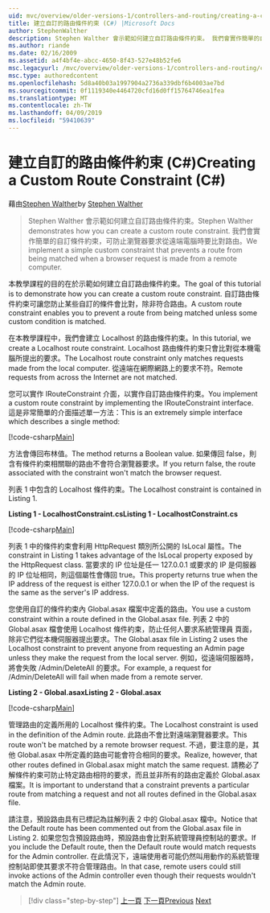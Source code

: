 ```yaml
---
uid: mvc/overview/older-versions-1/controllers-and-routing/creating-a-custom-route-constraint-cs
title: 建立自訂的路由條件約束 (C#) |Microsoft Docs
author: StephenWalther
description: Stephen Walther 會示範如何建立自訂路由條件約束。 我們會實作簡單的自訂條件約束可以防止路由比對 w...
ms.author: riande
ms.date: 02/16/2009
ms.assetid: a4f4bf4e-abcc-4650-8f43-527e48b52fe6
msc.legacyurl: /mvc/overview/older-versions-1/controllers-and-routing/creating-a-custom-route-constraint-cs
msc.type: authoredcontent
ms.openlocfilehash: 5d8a40b03a1997904a2736a339dbf6b4003ae7bd
ms.sourcegitcommit: 0f1119340e4464720cfd16d0ff15764746ea1fea
ms.translationtype: MT
ms.contentlocale: zh-TW
ms.lasthandoff: 04/09/2019
ms.locfileid: "59410639"
---
```

# <a name="creating-a-custom-route-constraint-c"></a><span data-ttu-id="24b41-104">建立自訂的路由條件約束 (C#)</span><span class="sxs-lookup"><span data-stu-id="24b41-104">Creating a Custom Route Constraint (C#)</span></span>

<span data-ttu-id="24b41-105">藉由[Stephen Walther](https://github.com/StephenWalther)</span><span class="sxs-lookup"><span data-stu-id="24b41-105">by [Stephen Walther](https://github.com/StephenWalther)</span></span>

> <span data-ttu-id="24b41-106">Stephen Walther 會示範如何建立自訂路由條件約束。</span><span class="sxs-lookup"><span data-stu-id="24b41-106">Stephen Walther demonstrates how you can create a custom route constraint.</span></span> <span data-ttu-id="24b41-107">我們會實作簡單的自訂條件約束，可防止瀏覽器要求從遠端電腦時要比對路由。</span><span class="sxs-lookup"><span data-stu-id="24b41-107">We implement a simple custom constraint that prevents a route from being matched when a browser request is made from a remote computer.</span></span>


<span data-ttu-id="24b41-108">本教學課程的目的在於示範如何建立自訂路由條件約束。</span><span class="sxs-lookup"><span data-stu-id="24b41-108">The goal of this tutorial is to demonstrate how you can create a custom route constraint.</span></span> <span data-ttu-id="24b41-109">自訂路由條件約束可讓您防止某些自訂的條件會比對，除非符合路由。</span><span class="sxs-lookup"><span data-stu-id="24b41-109">A custom route constraint enables you to prevent a route from being matched unless some custom condition is matched.</span></span>

<span data-ttu-id="24b41-110">在本教學課程中，我們會建立 Localhost 的路由條件約束。</span><span class="sxs-lookup"><span data-stu-id="24b41-110">In this tutorial, we create a Localhost route constraint.</span></span> <span data-ttu-id="24b41-111">Localhost 路由條件約束只會比對從本機電腦所提出的要求。</span><span class="sxs-lookup"><span data-stu-id="24b41-111">The Localhost route constraint only matches requests made from the local computer.</span></span> <span data-ttu-id="24b41-112">從遠端在網際網路上的要求不符。</span><span class="sxs-lookup"><span data-stu-id="24b41-112">Remote requests from across the Internet are not matched.</span></span>

<span data-ttu-id="24b41-113">您可以實作 IRouteConstraint 介面，以實作自訂路由條件約束。</span><span class="sxs-lookup"><span data-stu-id="24b41-113">You implement a custom route constraint by implementing the IRouteConstraint interface.</span></span> <span data-ttu-id="24b41-114">這是非常簡單的介面描述單一方法：</span><span class="sxs-lookup"><span data-stu-id="24b41-114">This is an extremely simple interface which describes a single method:</span></span>

[!code-csharp[Main](creating-a-custom-route-constraint-cs/samples/sample1.cs)]

<span data-ttu-id="24b41-115">方法會傳回布林值。</span><span class="sxs-lookup"><span data-stu-id="24b41-115">The method returns a Boolean value.</span></span> <span data-ttu-id="24b41-116">如果傳回 false，則含有條件約束相關聯的路由不會符合瀏覽器要求。</span><span class="sxs-lookup"><span data-stu-id="24b41-116">If you return false, the route associated with the constraint won't match the browser request.</span></span>

<span data-ttu-id="24b41-117">列表 1 中包含的 Localhost 條件約束。</span><span class="sxs-lookup"><span data-stu-id="24b41-117">The Localhost constraint is contained in Listing 1.</span></span>

**<span data-ttu-id="24b41-118">Listing 1 - LocalhostConstraint.cs</span><span class="sxs-lookup"><span data-stu-id="24b41-118">Listing 1 - LocalhostConstraint.cs</span></span>**

[!code-csharp[Main](creating-a-custom-route-constraint-cs/samples/sample2.cs)]

<span data-ttu-id="24b41-119">列表 1 中的條件約束會利用 HttpRequest 類別所公開的 IsLocal 屬性。</span><span class="sxs-lookup"><span data-stu-id="24b41-119">The constraint in Listing 1 takes advantage of the IsLocal property exposed by the HttpRequest class.</span></span> <span data-ttu-id="24b41-120">當要求的 IP 位址是任一 127.0.0.1 或要求的 IP 是伺服器的 IP 位址相同，則這個屬性會傳回 true。</span><span class="sxs-lookup"><span data-stu-id="24b41-120">This property returns true when the IP address of the request is either 127.0.0.1 or when the IP of the request is the same as the server's IP address.</span></span>

<span data-ttu-id="24b41-121">您使用自訂的條件約束內 Global.asax 檔案中定義的路由。</span><span class="sxs-lookup"><span data-stu-id="24b41-121">You use a custom constraint within a route defined in the Global.asax file.</span></span> <span data-ttu-id="24b41-122">列表 2 中的 Global.asax 檔會使用 Localhost 條件約束，防止任何人要求系統管理員 頁面，除非它們從本機伺服器提出要求。</span><span class="sxs-lookup"><span data-stu-id="24b41-122">The Global.asax file in Listing 2 uses the Localhost constraint to prevent anyone from requesting an Admin page unless they make the request from the local server.</span></span> <span data-ttu-id="24b41-123">例如，從遠端伺服器時，將會失敗 /Admin/DeleteAll 的要求。</span><span class="sxs-lookup"><span data-stu-id="24b41-123">For example, a request for /Admin/DeleteAll will fail when made from a remote server.</span></span>

**<span data-ttu-id="24b41-124">Listing 2 - Global.asax</span><span class="sxs-lookup"><span data-stu-id="24b41-124">Listing 2 - Global.asax</span></span>**

[!code-csharp[Main](creating-a-custom-route-constraint-cs/samples/sample3.cs)]

<span data-ttu-id="24b41-125">管理路由的定義所用的 Localhost 條件約束。</span><span class="sxs-lookup"><span data-stu-id="24b41-125">The Localhost constraint is used in the definition of the Admin route.</span></span> <span data-ttu-id="24b41-126">此路由不會比對遠端瀏覽器要求。</span><span class="sxs-lookup"><span data-stu-id="24b41-126">This route won't be matched by a remote browser request.</span></span> <span data-ttu-id="24b41-127">不過，要注意的是，其他 Global.asax 中所定義的路由可能會符合相同的要求。</span><span class="sxs-lookup"><span data-stu-id="24b41-127">Realize, however, that other routes defined in Global.asax might match the same request.</span></span> <span data-ttu-id="24b41-128">請務必了解條件約束可防止特定路由相符的要求，而且並非所有的路由定義於 Global.asax 檔案。</span><span class="sxs-lookup"><span data-stu-id="24b41-128">It is important to understand that a constraint prevents a particular route from matching a request and not all routes defined in the Global.asax file.</span></span>

<span data-ttu-id="24b41-129">請注意，預設路由具有已標記為註解列表 2 中的 Global.asax 檔中。</span><span class="sxs-lookup"><span data-stu-id="24b41-129">Notice that the Default route has been commented out from the Global.asax file in Listing 2.</span></span> <span data-ttu-id="24b41-130">如果您包含預設路由時，預設路由會比對系統管理員控制站的要求。</span><span class="sxs-lookup"><span data-stu-id="24b41-130">If you include the Default route, then the Default route would match requests for the Admin controller.</span></span> <span data-ttu-id="24b41-131">在此情況下，遠端使用者可能仍然叫用動作的系統管理控制站即使其要求不符合管理路由。</span><span class="sxs-lookup"><span data-stu-id="24b41-131">In that case, remote users could still invoke actions of the Admin controller even though their requests wouldn't match the Admin route.</span></span>

> [!div class="step-by-step"]
> <span data-ttu-id="24b41-132">[上一頁](creating-a-route-constraint-cs.md)
> [下一頁](asp-net-mvc-controller-overview-vb.md)</span><span class="sxs-lookup"><span data-stu-id="24b41-132">[Previous](creating-a-route-constraint-cs.md)
[Next](asp-net-mvc-controller-overview-vb.md)</span></span>
